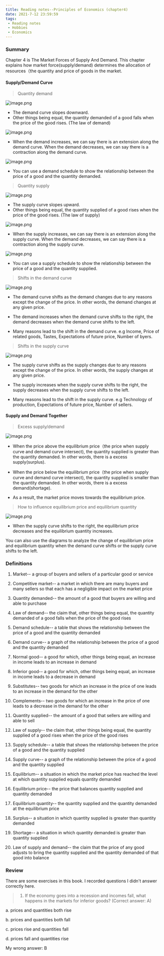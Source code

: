 ```yaml
---
title: Reading notes--Principles of Economics (chapter4)
date: 2021-7-12 23:59:59
tags:
 - Reading notes
 - Hobbies
 - Economics
---
```


### Summary

Chapter 4 is The Market Forces of Supply And Demand. This chapter explains how market force(supply/demand) determines the allocation of resources（the quantity and price of goods in the market.

#### Supply/Demand Curve

>Quantity demand

![image.png](https://i.loli.net/2021/07/12/XDY5Kl6OWVgaJ1q.png)

* The demand curve slopes downward.
* Other things being equal, the quantity demanded of a good falls when the price of the good rises. (The law of demand) 

![image.png](https://i.loli.net/2021/07/12/sb6pAxUWy9XP4jT.png)

* When the demand increases, we can say there is an extension along the demand curve. When the demand decreases, we can say there is a contraction along the demand curve.

![image.png](https://i.loli.net/2021/07/12/ySsFDBYMX1OJA6l.png)

* You can use a demand schedule to show the relationship between the price of a good and the quantity demanded.

>Quantity supply

![image.png](https://i.loli.net/2021/07/12/WNFZVMK6L5IQrGR.png)

* The supply curve slopes upward.
* Other things being equal, the quantity supplied of a good rises when the price of the good rises. (The law of supply)

![image.png](https://i.loli.net/2021/07/12/HXnxf6v897uUVsI.png)

* When the supply increases, we can say there is an extension along the supply curve. When the demand decreases, we can say there is a contraction along the supply curve.

![image.png](https://i.loli.net/2021/07/12/gr8kVhsFUeQdEqR.png)

* You can use a supply schedule to show the relationship between the price of a good and the quantity supplied.

>Shifts in the demand curve

![image.png](https://i.loli.net/2021/07/12/JjRETF9zSlCPYne.png)

* The demand curve shifts as the demand changes due to any reasons except the change of the price. In other words, the demand changes at any given price.

* The demand increases when the demand curve shifts to the right, the demand decreases when the demand curve shifts to the left.

* Many reasons lead to the shift in the demand curve. e.g Income, Price of related goods, Tastes, Expectations of future price, Number of byers.

>Shifts in the supply curve

![image.png](https://i.loli.net/2021/07/12/EHa7U4sYDydKAko.png)

* The supply curve shifts as the supply changes due to any reasons except the change of the price. In other words, the supply changes at any given price.

* The supply increases when the supply curve shifts to the right, the supply decreases when the supply curve shifts to the left.

* Many reasons lead to the shift in the supply curve. e.g Technology of production, Expectations of future price, Number of sellers.

#### Supply and Demand Together

>Excess supply/demand

![image.png](https://i.loli.net/2021/07/12/kqr7xufwGoKYVeH.png)

* When the price above the equilibrium price（the price when supply curve and demand curve intersect), the quantity supplied is greater than the quantity demanded. In other words, there is a excess supply(surplus). 

* When the price below the equilibrium price（the price when supply curve and demand curve intersect), the quantity supplied is smaller than the quantity demanded. In other words, there is a excess demand(shortage). 

* As a result, the market price moves towards the equilibrium price.

>How to influence equilibrium price and equilibrium quantity

![image.png](https://i.loli.net/2021/07/12/jfQTaMhGDdpYsbi.png)

* When the supply curve shifts to the right, the equilibrium price decreases and the equilibrium quantity increases.

You can also use the diagrams to analyze the change of equilibrium price and equilibrium quantity when the demand curve shifts or the supply curve shifts to the left.

### Definitions

1. Market-- a group of buyers and sellers of a particular good or service

2. Competitive market-- a market in which there are many buyers and many sellers so that each has a negligible impact on the market price

3. Quantity demanded-- the amount of a good that buyers are willing and able to purchase

4. Law of demand-- the claim that, other things being equal, the quantity demanded of a good falls when the price of the good rises

5. Demand schedule-- a table that shows the relationship between the price of a good and the quantity demanded

6. Demand curve-- a graph of the relationship between the price of a good and the quantity demanded

7. Normal good-- a good for which, other things being equal, an increase in income leads to an increase in demand

8. Inferior good-- a good for which, other things being equal, an increase in income leads to a decrease in demand

9. Substitutes-- two goods for which an increase in the price of one leads to an increase in the demand for the other

10. Complements-- two goods for which an increase in the price of one leads to a decrease in the demand for the other

11. Quantity supplied-- the amount of a good that sellers are willing and able to sell

12. Law of supply-- the claim that, other things being equal, the quantity supplied of a good rises when the price of the good rises

13. Supply schedule-- a table that shows the relationship between the price of a good and the quantity supplied

14. Supply curve-- a graph of the relationship between the price of a good and the quantity supplied

15. Equilibrium-- a situation in which the market price has reached the level at which quantity supplied equals quantity demanded

16. Equilibrium price-- the price that balances quantity supplied and quantity demanded

17. Equilibrium quantity-- the quantity supplied and the quantity demanded at the equilibrium price

18. Surplus-- a situation in which quantity supplied is greater than quantity demanded

19. Shortage-- a situation in which quantity demanded is greater than quantity supplied

20. Law of supply and demand-- the claim that the price of any good adjusts to bring the quantity supplied and the quantity demanded of that good into balance

### Review

There are some exercises in this book. I recorded questions I didn't answer correctly here.

>1. If the economy goes into a recession and incomes fall, what happens in the markets for inferior goods? (Correct answer: A) 

a. prices and quantities both rise

b. prices and quantities both fall

c. prices rise and quantities fall

d. prices fall and quantities rise

My wrong answer: B
